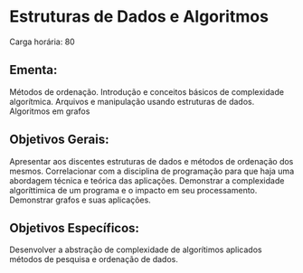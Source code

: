 # Estruturas de Dados e Algoritmos

Carga horária: 80

## Ementa:

Métodos de ordenação. Introdução e conceitos básicos de complexidade algorítmica. Arquivos e manipulação usando estruturas de dados. Algoritmos em grafos

## Objetivos Gerais:

Apresentar aos discentes estruturas de dados e métodos de ordenação dos mesmos. Correlacionar com a disciplina de programação para que haja uma abordagem técnica e teórica das aplicações. Demonstrar a complexidade algoríttimica de um programa e o impacto em seu processamento. Demonstrar grafos e suas aplicações.

## Objetivos Específicos:

Desenvolver a abstração de complexidade de algorítimos aplicados métodos de pesquisa e ordenação de dados.